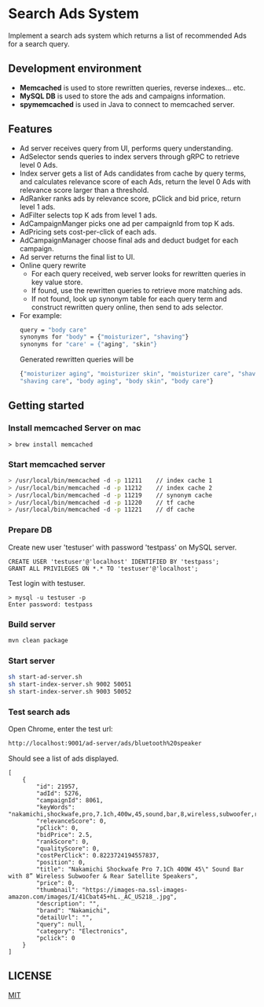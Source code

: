 # Search Ads System
Implement a search ads system which returns a list of recommended Ads for a search query.

## Development environment
- **Memcached** is used to store rewritten queries, reverse indexes... etc.
- **MySQL DB** is used to store the ads and campaigns information.
- **spymemcached** is used in Java to connect to memcached server.
## Features
- Ad server receives query from UI, performs query understanding.
- AdSelector sends queries to index servers through gRPC to retrieve level 0 Ads.
- Index server gets a list of Ads candidates from cache by query terms, and calculates relevance score of each Ads, return the level 0 Ads with relevance score larger than a threshold.
- AdRanker ranks ads by relevance score, pClick and bid price, return level 1 ads.
- AdFilter selects top K ads from level 1 ads.
- AdCampaignManger picks one ad per campaignId from top K ads.
- AdPricing sets cost-per-click of each ads.
- AdCampaignManager choose final ads and deduct budget for each campaign.
- Ad server returns the final list to UI.
- Online query rewrite
    - For each query received, web server looks for rewritten queries in key value store.
    - If found, use the rewritten queries to retrieve more matching ads.
    - If not found, look up synonym table for each query term and construct rewritten query online, 
      then send to ads selector.
- For example:
    ```bash
    query = "body care"
    synonyms for "body" = {"moisturizer", "shaving"}
    synonyms for "care' = {"aging", "skin"}
    ``` 
    Generated rewritten queries will be
    ```bash
    {"moisturizer aging", "moisturizer skin", "moisturizer care", "shaving aging", "shaving skin",
    "shaving care", "body aging", "body skin", "body care"}
    ```
## Getting started
### Install memcached Server on mac
```
> brew install memcached
```
### Start memcached server
```bash
> /usr/local/bin/memcached -d -p 11211    // index cache 1
> /usr/local/bin/memcached -d -p 11212    // index cache 2
> /usr/local/bin/memcached -d -p 11219    // synonym cache
> /usr/local/bin/memcached -d -p 11220    // tf cache
> /usr/local/bin/memcached -d -p 11221    // df cache

```
### Prepare DB
Create new user 'testuser' with password 'testpass' on MySQL server.
```
CREATE USER 'testuser'@'localhost' IDENTIFIED BY 'testpass';
GRANT ALL PRIVILEGES ON *.* TO 'testuser'@'localhost';
```
Test login with testuser.
```
> mysql -u testuser -p
Enter password: testpass
```
### Build server
```bash
mvn clean package
```
### Start server
```bash
sh start-ad-server.sh
sh start-index-server.sh 9002 50051
sh start-index-server.sh 9003 50052
```
### Test search ads
Open Chrome, enter the test url:
```bash
http://localhost:9001/ad-server/ads/bluetooth%20speaker
```
Should see a list of ads displayed.
```aidl
[
    {
        "id": 21957,
        "adId": 5276,
        "campaignId": 8061,
        "keyWords": "nakamichi,shockwafe,pro,7.1ch,400w,45,sound,bar,8,wireless,subwoofer,rear,satellite,speaker",
        "relevanceScore": 0,
        "pClick": 0,
        "bidPrice": 2.5,
        "rankScore": 0,
        "qualityScore": 0,
        "costPerClick": 0.8223724194557837,
        "position": 0,
        "title": "Nakamichi Shockwafe Pro 7.1Ch 400W 45\" Sound Bar with 8” Wireless Subwoofer & Rear Satellite Speakers",
        "price": 0,
        "thumbnail": "https://images-na.ssl-images-amazon.com/images/I/41Cbat45+hL._AC_US218_.jpg",
        "description": "",
        "brand": "Nakamichi",
        "detailUrl": "",
        "query": null,
        "category": "Electronics",
        "pclick": 0
    }
]
```
## LICENSE

[MIT](./License.txt)

